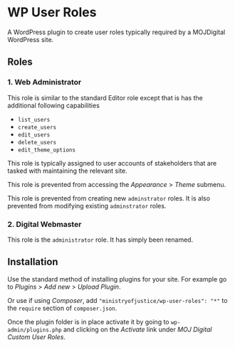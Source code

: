 # WP User Roles

A WordPress plugin to create user roles typically required 
by a MOJDigital WordPress site.

## Roles
### 1. Web Administrator
This role is similar to the standard Editor role
except that is has the additional following capabilities

* `list_users`
* `create_users`
* `edit_users`
* `delete_users`
* `edit_theme_options`

This role is typically assigned to user accounts of stakeholders 
that are tasked with maintaining the relevant site.

This role is prevented from accessing the _Appearance_ > _Theme_ submenu.

This role is prevented from creating new `adminstrator` roles.
It is also prevented from modifying existing `adminstrator` roles.

### 2. Digital Webmaster
This role is the `administrator` role. It has simply been renamed.

## Installation
Use the standard method of installing plugins for your site.
For example go to _Plugins_ > _Add new_ > _Upload Plugin_.

Or use if using _Composer_, add `"ministryofjustice/wp-user-roles": "*"`
to the `require` section of `composer.json`.

Once the plugin folder is in place activate it by going to `wp-admin/plugins.php`
and clicking on the _Activate_ link under _MOJ Digital Custom User Roles_.
